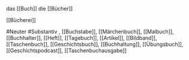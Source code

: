 das [[Buch]] 
die [[Bücher]]

[[Bücherei]]

#Neuter 
#Substantiv , [[Buchstabe]], [[Märchenbuch]], [[Malbuch]], [[Buchhalter]], [[Heft]], [[Tagebuch]], [[Artikel]], [[Bildband]], [[Taschenbuch]], [[Geschichtsbuch]], [[Buchhaltung]], [[Übungsbuch]], [[Geschichtspodcast]], [[Taschenbuchausgabe]]